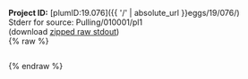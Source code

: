 **Project ID:** [plumID:19.076]({{ '/' | absolute_url }}eggs/19/076/)  
Stderr for source:  Pulling/010001/pl1   
(download [zipped raw stdout](pl1.plumed_master.stdout.txt.zip))  
{% raw %}
<pre>
</pre>
{% endraw %}
